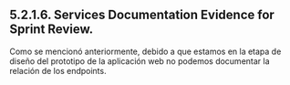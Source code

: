 ## 5.2.1.6. Services Documentation Evidence for Sprint Review.
Como se mencionó anteriormente, debido a que estamos en la etapa de diseño del prototipo de la aplicación web no podemos documentar la relación de los endpoints.
